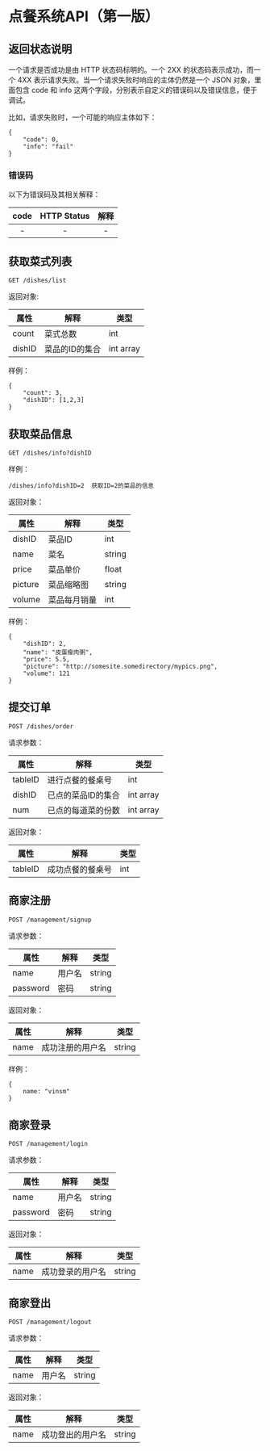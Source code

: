 # 点餐系统API（第一版）
## 返回状态说明
一个请求是否成功是由 HTTP 状态码标明的。一个 2XX 的状态码表示成功，而一个 4XX 表示请求失败。当一个请求失败时响应的主体仍然是一个 JSON 对象，里面包含 code 和 info 这两个字段，分别表示自定义的错误码以及错误信息，便于调试。

比如，请求失败时，一个可能的响应主体如下：

    {
        "code": 0,
        "info": "fail"
    }

### 错误码
以下为错误码及其相关解释：

|code|HTTP Status|解释|
|:---:|:---:|:---:|
|-|-|-|


## 获取菜式列表
    GET /dishes/list
    
返回对象:

属性|解释|类型
-|-|-
count|菜式总数|int
dishID|菜品的ID的集合|int array

样例：

    {
        "count": 3,
        "dishID": [1,2,3]
    }

## 获取菜品信息
    GET /dishes/info?dishID

样例：

    /dishes/info?dishID=2  获取ID=2的菜品的信息
    
返回对象：

属性|解释|类型
-|-|-
dishID|菜品ID|int
name|菜名|string
price|菜品单价|float
picture|菜品缩略图|string
volume|菜品每月销量|int

样例：

    {
        "dishID": 2,
        "name": "皮蛋瘦肉粥",
        "price": 5.5,
        "picture": "http://somesite.somedirectory/mypics.png",
        "volume": 121
    }
    
## 提交订单
    POST /dishes/order
    
请求参数：

属性|解释|类型
-|-|-
tableID|进行点餐的餐桌号|int
dishID|已点的菜品ID的集合|int array
num|已点的每道菜的份数|int array

返回对象：

属性|解释|类型
-|-|-
tableID|成功点餐的餐桌号|int

## 商家注册
    POST /management/signup
    
请求参数：

属性|解释|类型
-|-|-
name|用户名|string
password|密码|string

返回对象：

属性|解释|类型
-|-|-
name|成功注册的用户名|string

样例：

    {
        name: "vinsm"
    }

## 商家登录
    POST /management/login
    
请求参数：

属性|解释|类型
-|-|-
name|用户名|string
password|密码|string

返回对象：

属性|解释|类型
-|-|-
name|成功登录的用户名|string

## 商家登出
    POST /management/logout
    
请求参数：

属性|解释|类型
-|-|-
name|用户名|string

返回对象：

属性|解释|类型
-|-|-
name|成功登出的用户名|string

